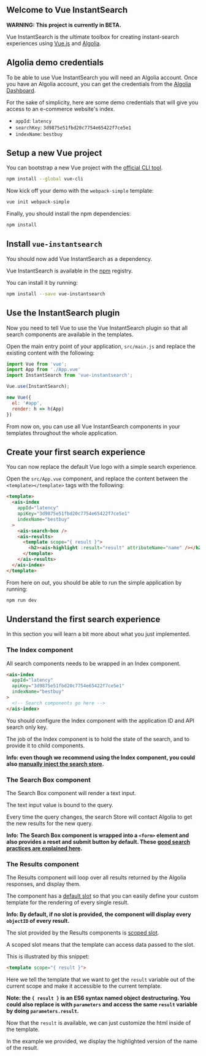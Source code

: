 ## Welcome to Vue InstantSearch

**WARNING: This project is currently in BETA.**

Vue InstantSearch is the ultimate toolbox for creating instant-search
experiences using [Vue.js](https://vuejs.org/) and [Algolia](https://www.algolia.com/).

## Algolia demo credentials

To be able to use Vue InstantSearch you will need an Algolia account. Once you have an Algolia account, you can get
the credentials from the [Algolia Dashboard](https://www.algolia.com/api-keys).

For the sake of simplicity, here are some demo credentials that will give you access to
an e-commerce website's index.

 - `appId`: `latency`
 - `searchKey`: `3d9875e51fbd20c7754e65422f7ce5e1`
 - `indexName`: `bestbuy`

## Setup a new Vue project

You can bootstrap a new Vue project with the [official CLI tool](https://vuejs.org/v2/guide/installation.html#CLI).

```sh
npm install --global vue-cli
```

Now kick off your demo with the `webpack-simple` template:

```sh
vue init webpack-simple
```

Finally, you should install the npm dependencies:

```sh
npm install
```

## Install `vue-instantsearch`

You should now add Vue InstantSearch as a dependency.

Vue InstantSearch is available in the [npm](https://www.npmjs.com) registry.

You can install it by running:

```sh
npm install --save vue-instantsearch
```

## Use the InstantSearch plugin

Now you need to tell Vue to use the Vue InstantSearch plugin so that all search
components are available in the templates.

Open the main entry point of your application, `src/main.js` and replace the existing content with the following:

```js
import Vue from 'vue';
import App from './App.vue'
import InstantSearch from 'vue-instantsearch';

Vue.use(InstantSearch);

new Vue({
  el: '#app',
  render: h => h(App)
})

```

From now on, you can use all Vue InstantSearch components in your templates throughout the whole application.

## Create your first search experience

You can now replace the default Vue logo with a simple search experience.

Open the `src/App.vue` component, and replace the content between the `<template></template>` tags with the following:

```html
<template>
  <ais-index
    appId="latency"
    apiKey="3d9875e51fbd20c7754e65422f7ce5e1"
    indexName="bestbuy"
  >
    <ais-search-box />
    <ais-results>
      <template scope="{ result }">
        <h2><ais-highlight :result="result" attributeName="name" /></h2>
      </template>
    </ais-results>
  </ais-index>
</template>
```

From here on out, you should be able to run the simple application by running:

```sh
npm run dev
```

## Understand the first search experience

In this section you will learn a bit more about what you just implemented.

### The Index component

All search components needs to be wrapped in an Index component.


```html
<ais-index
  appId="latency"
  apiKey="3d9875e51fbd20c7754e65422f7ce5e1"
  indexName="bestbuy"
>
  <!-- Search components go here -->
</ais-index>
```

You should configure the Index component with the application ID and API search only key.

The job of the Index component is to hold the state of the search, and to provide it to child components.

**Info: even though we recommend using the Index component, you could also [manually inject the search store](search-store-instance.md).**

### The Search Box component

The Search Box component will render a text input.

The text input value is bound to the query.

Every time the query changes, the search Store will contact Algolia to get the new results for the new query.

**Info: The Search Box component is wrapped into a `<form>` element and also provides a reset and submit button by default. These [good search practices are explained here](https://blog.algolia.com/mobile-search-ux-tips/).**

### The Results component

The Results component will loop over all results returned by the Algolia responses,
and display them.

The component has a [default slot](https://vuejs.org/v2/guide/components.html#Single-Slot) so that you can easily define your custom template for the rendering of every single result.

**Info: By default, if no slot is provided, the component will display every `objectID` of every result.**

The slot provided by the Results components is [scoped slot](https://vuejs.org/v2/guide/components.html#Scoped-Slots).

A scoped slot means that the template can access data passed to the slot.

This is illustrated by this snippet:

```html
<template scope="{ result }">
```

Here we tell the template that we want to get the `result` variable out of the current scope and make it accessible to the current template.

**Note: the `{ result }` is an ES6 syntax named object destructuring. You could also replace is with `parameters` and access the same `result` variable by doing `parameters.result`.**

Now that the `result` is available, we can just customize the html inside of the template.

In the example we provided, we display the highlighted version of the name of the result.
